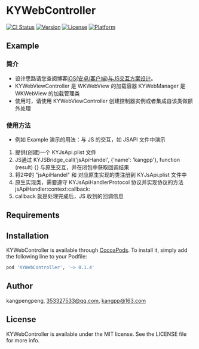 # KYWebController

[![CI Status](https://img.shields.io/travis/kangpengpeng/KYWebController.svg?style=flat)](https://travis-ci.org/kangpengpeng/KYWebController)
[![Version](https://img.shields.io/cocoapods/v/KYWebController.svg?style=flat)](https://cocoapods.org/pods/KYWebController)
[![License](https://img.shields.io/cocoapods/l/KYWebController.svg?style=flat)](https://cocoapods.org/pods/KYWebController)
[![Platform](https://img.shields.io/cocoapods/p/KYWebController.svg?style=flat)](https://cocoapods.org/pods/KYWebController)

## Example

### 简介
- 设计思路请您查阅博客[iOS(安卓/客户端)与JS交互方案设计](https://blog.csdn.net/kangpengpeng1/article/details/125150318)。
- KYWebViewController 是 WKWebView 的加载容器
KYWebManager 是 WKWebView 的加载管理类
- 使用时，请使用 KYWebViewController 创建控制器实例或者集成自该类做额外处理

### 使用方法
- 例如 Example 演示的用法：与 JS 的交互，如 JSAPI 文件中演示
1. 提供(创建)一个 KYJsApi.plist 文件
2. JS通过 KYJSBridge_call('jsApiHandel', {'name': 'kangpp'}, function (result) {} 与原生交互，并在闭包中获取回调结果
3. 将2中的 "jsApiHandel" 和 对应原生实现的类注册到 KYJsApi.plist 文件中
4. 原生实现类，需要遵守 KYJsApiHandlerProtocol 协议并实现协议的方法 jsApiHandler:context:callback:
5. callback 就是处理完成后，JS 收到的回调信息

## Requirements

## Installation

KYWebController is available through [CocoaPods](https://cocoapods.org). To install
it, simply add the following line to your Podfile:

```ruby
pod 'KYWebController', '~> 0.1.4'
```

## Author

kangpengpeng, 353327533@qq.com, kangpp@163.com

## License

KYWebController is available under the MIT license. See the LICENSE file for more info.


